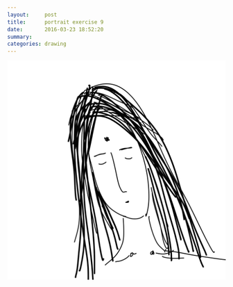 ```yaml
---
layout:     post
title:      portrait exercise 9
date:       2016-03-23 18:52:20
summary:    
categories: drawing
---
```

![portrait exercise 9](/images/diary/portrait-exercise-9.png "frigid")
